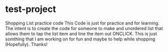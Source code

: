 # test-project
Shopping List practice code
This Code is just for practice and for learning. The intent is to
create the code for someone to make and unordered list that allows them 
to tap the list item and line the item out ONCLICK. This is just somthing that I 
am working on for fun and maybe to help while shopping (Hopefully).
Thanks!
